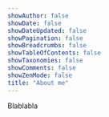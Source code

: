 ```yaml
---
showAuthor: false
showDate: false
showDateUpdated: false
showPagination: false
showBreadcrumbs: false
showTableOfContents: false
showTaxonomies: false
showComments: false
showZenMode: false
title: "About me"
---
```


Blablabla